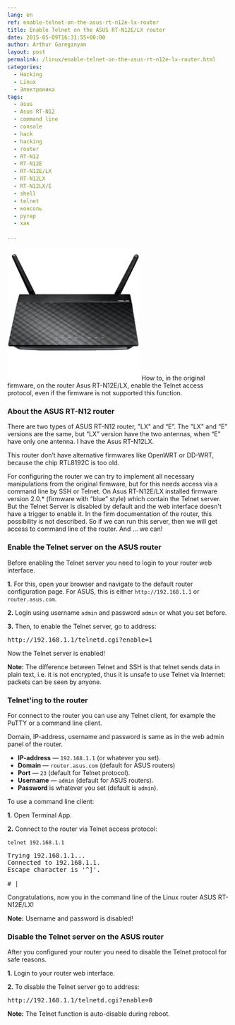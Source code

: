 ```yaml
---
lang: en
ref: enable-telnet-on-the-asus-rt-n12e-lx-router
title: Enable Telnet on the ASUS RT-N12E/LX router
date: 2015-05-09T16:31:55+00:00
author: Arthur Gareginyan
layout: post
permalink: /linux/enable-telnet-on-the-asus-rt-n12e-lx-router.html
categories:
  - Hacking
  - Linux
  - Электроника
tags:
  - asus
  - Asus RT-N12
  - command line
  - console
  - hack
  - hacking
  - router
  - RT-N12
  - RT-N12E
  - RT-N12E/LX
  - RT-N12LX
  - RT-N12LX/E
  - shell
  - telnet
  - консоль
  - рутер
  - хак

---
```


![thumb](/images/ASUS-RT-N12-router-300x300.png)
How to, in the original firmware, on the router Asus RT-N12E/LX, enable the Telnet access protocol, even if the firmware is not supported this function.


### About the ASUS RT-N12 router

There are two types of ASUS RT-N12 router, "LX" and “E”. The "LX" and “E” versions are the same, but “LX” version have the two antennas, when “E” have only one antenna. I have the Asus RT-N12LX.

This router don’t have alternative firmwares like OpenWRT or DD-WRT, because the chip RTL8192C is too old.

For configuring the router we can try to implement all necessary manipulations from the original firmware, but for this needs access via a command line by SSH or Telnet. On Asus RT-N12E/LX installed firmware version 2.0.* (firmware with “blue” style) which contain the Telnet server. But the Telnet Server is disabled by default and the web interface doesn't have a trigger to enable it. In the firm documentation of the router, this possibility is not described. So if we can run this server, then we will get access to command line of the router. And ... we can!


### Enable the Telnet server on the ASUS router

Before enabling the Telnet server you need to login to your router web interface.

**1.** For this, open your browser and navigate to the default router configuration page. For ASUS, this is either `http://192.168.1.1` or `router.asus.com`.

**2.** Login using username `admin` and password `admin` or what you set before. 

**3.** Then, to enable the Telnet server, go to address:

<pre>
http://192.168.1.1/telnetd.cgi?enable=1
</pre>

Now the Telnet server is enabled!

**Note:** The difference between Telnet and SSH is that telnet sends data in plain text, i.e. it is not encrypted, thus it is unsafe to use Telnet via Internet: packets can be seen by anyone.


### Telnet'ing to the router

For connect to the router you can use any Telnet client, for example the PuTTY or a command line client.

Domain, IP-address, username and password is same as in the web admin panel of the router. 

* **IP-address** — `192.168.1.1` (or whatever you set).
* **Domain** — `router.asus.com` (default for ASUS routers)
* **Port** — `23` (default for Telnet protocol).
* **Username** — `admin` (default for ASUS routers).
* **Password** is whatever you set (default is `admin`).

To use a command line client:

**1.** Open Terminal App.

**2.** Connect to the router via Telnet access protocol:

```
telnet 192.168.1.1
```

<pre>
Trying 192.168.1.1...
Connected to 192.168.1.1.
Escape character is '^]'.

# |
</pre>

Congratulations, now you in the command line of the Linux router ASUS RT-N12E/LX!

**Note:** Username and password is disabled!


### Disable the Telnet server on the ASUS router

After you configured your router you need to disable the Telnet protocol for safe reasons.

**1.** Login to your router web interface.

**2.** To disable the Telnet server go to address:

<pre>
http://192.168.1.1/telnetd.cgi?enable=0
</pre>

**Note:** The Telnet function is auto-disable during reboot.

